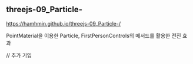 
## threejs-09_Particle-

https://hamhmin.github.io/threejs-09_Particle-/


PointMaterial을 이용한 Particle, FirstPersonControls의 메서드를 활용한 전진 효과

// 추가 기입

